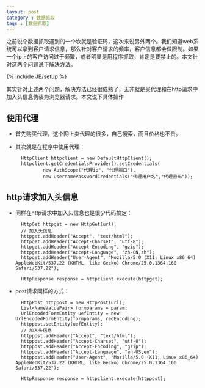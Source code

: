 ```yaml
---
layout: post
category : 数据抓取 
tags : [数据抓取]
---
```

 
之前说个数据抓取遇到的一个坎就是验证码，这次来说另外两个。我们知道web系统可以拿到客户请求信息，那么针对客户请求的频率，客户信息都会做限制。如果一个ip上的客户访问过于频繁，或者明显是用程序抓取，肯定是要禁止的。本文针对这两个问题说下解决方法。
<!--break-->

{% include JB/setup %}

其实针对上述两个问题，解决方法已经很成熟了，无非就是买代理和在http请求中加入头信息伪装为浏览器请求。本文说下具体操作

## 使用代理
- 首先购买代理，这个网上卖代理的很多，自己搜索，而且价格也不贵。
- 其次就是在程序中使用代理：
        
        HttpClient httpclient = new DefaultHttpClient();
        httpclient.getCredentialsProvider().setCredentials(
                new AuthScope("代理ip", "代理端口"),
                new UsernamePasswordCredentials("代理用户名","代理密码"));
                
## http请求加入头信息

- 同样在http请求中加入头信息也是很少代码搞定：

        HttpGet httpget = new HttpGet(url);
        // 加入头信息
        httpget.addHeader("Accept", "text/html");
        httpget.addHeader("Accept-Charset", "utf-8");
        httpget.addHeader("Accept-Encoding", "gzip");
        httpget.addHeader("Accept-Language", "zh-CN,zh");
        httpget.addHeader("User-Agent", "Mozilla/5.0 (X11; Linux x86_64) AppleWebKit/537.22 (KHTML, like Gecko) Chrome/25.0.1364.160 Safari/537.22");
        
        HttpResponse response = httpclient.execute(httpget);
            
- post请求同样的方式：

        HttpPost httppost = new HttpPost(url);        
        List<NameValuePair> formparams = param; 
        UrlEncodedFormEntity uefEntity = new UrlEncodedFormEntity(formparams, reqEncoding);
        httppost.setEntity(uefEntity);
        // 加入头信息
        httppost.addHeader("Accept", "text/html");
        httppost.addHeader("Accept-Charset", "utf-8");
        httppost.addHeader("Accept-Encoding", "gzip");
        httppost.addHeader("Accept-Language", "en-US,en");
        httppost.addHeader("User-Agent", "Mozilla/5.0 (X11; Linux x86_64) AppleWebKit/537.22 (KHTML, like Gecko) Chrome/25.0.1364.160 Safari/537.22");

        HttpResponse response = httpclient.execute(httppost);
